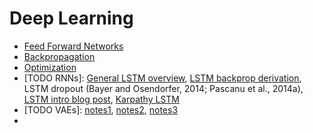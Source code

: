 # Deep Learning

* [Feed Forward Networks](feed-forward.pdf)
* [Backpropagation](backprop.pdf)
* [Optimization](optimization.pdf)
* [TODO RNNs]: [General LSTM overview](http://colah.github.io/posts/2015-08-Understanding-LSTMs/), [LSTM backprop derivation](http://arunmallya.github.io/writeups/nn/lstm/index.html#/), LSTM dropout (Bayer and Osendorfer, 2014; Pascanu et al., 2014a), [LSTM intro blog post](http://blog.echen.me/2017/05/30/exploring-lstms/?imm_mid=0f2ce7&cmp=em-data-na-na-newsltr_20170614), [Karpathy LSTM](http://karpathy.github.io/2015/05/21/rnn-effectiveness/)
* [TODO VAEs]: [notes1](https://arxiv.org/abs/1606.05908), [notes2](http://kvfrans.com/variational-autoencoders-explained/), [notes3](http://dustintran.com/blog/variational-auto-encoders-do-not-train-complex-generative-models)
* [TODO RBMs]: [notes1](http://blog.echen.me/2011/07/18/introduction-to-restricted-boltzmann-machines/)
